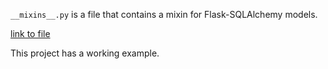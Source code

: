 `__mixins__.py` is a file that contains a mixin for Flask-SQLAlchemy models.

[link to file](app/models/__mixins__.py)

This project has a working example.